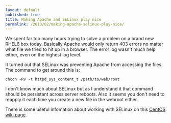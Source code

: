 ```yaml
---
layout: default
published: true
title: Making Apache and SELinux play nice
permalink: /2013/02/making-apache-selinux-play-nice/
---
```


We spent far too many hours trying to solve a problem on a brand new RHEL6 box today. Basically Apache would only return 403 errors no matter what file we tried to hit up in a browser. The error log wasn't much help either, even on the highest log level.

It turned out that SELinux was preventing Apache from accessing the files. The command to get around this is:

<pre><code data-language="shell">chcon -Rv -t httpd_sys_content_t /path/to/web/root</code></pre>

I don't know much about SELinux but as I understand it that command should be persistant across server reboots. Also it seems you don't need to reapply it each time you create a new file in the webroot either.

There is some useful infomation about working with SELinux on this [CentOS wiki page](http://wiki.centos.org/HowTos/SELinux).